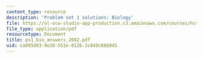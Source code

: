 ```yaml
---
content_type: resource
description: 'Problem set 1 solutions: Biology'
file: https://ol-ocw-studio-app-production.s3.amazonaws.com/courses/hst-508-genomics-and-computational-biology-fall-2002/ca095d039e38551e81262c849c686945_ps1_bio_answers_2002.pdf
file_type: application/pdf
resourcetype: Document
title: ps1_bio_answers_2002.pdf
uid: ca095d03-9e38-551e-8126-2c849c686945
---
```

